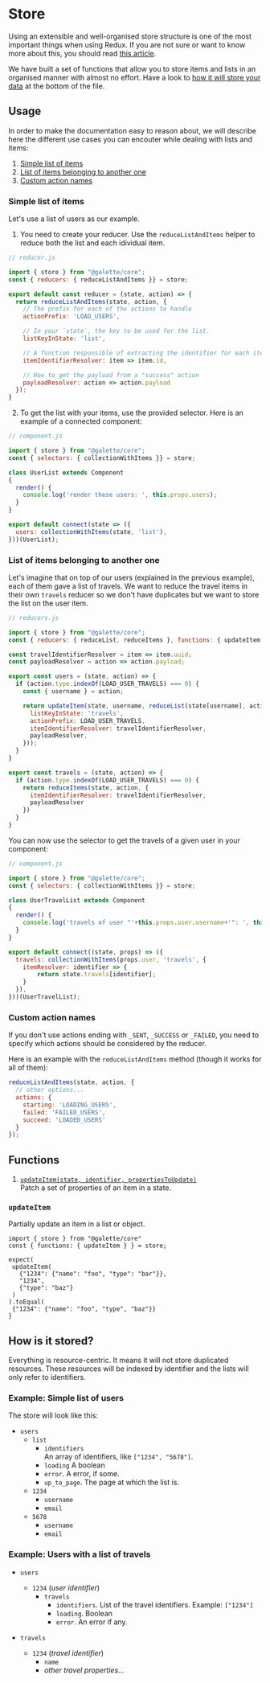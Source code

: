# Store

Using an extensible and well-organised store structure is one of the most important things when using Redux. If you are
not sure or want to know more about this, you should read [this article](https://hackernoon.com/shape-your-redux-store-like-your-database-98faa4754fd5).

We have built a set of functions that allow you to store items and lists in an organised manner with almost no effort.
Have a look to [how it will store your data](#how-is-it-stored) at the bottom of the file.

## Usage

In order to make the documentation easy to reason about, we will describe here the different use cases you can encouter
while dealing with lists and items:

1. [Simple list of items](#simple-list-of-items)
1. [List of items belonging to another one](#list-of-items-belonging-to-another-one)
1. [Custom action names](#custom-action-names)

### Simple list of items

Let's use a list of users as our example.

1. You need to create your reducer. Use the `reduceListAndItems` helper to reduce both the list and each idividual item.

```javascript
// reducer.js

import { store } from "@galette/core";
const { reducers: { reduceListAndItems }} = store;

export default const reducer = (state, action) => {
  return reduceListAndItems(state, action, {
    // The prefix for each of the actions to handle
    actionPrefix: 'LOAD_USERS',

    // In your `state`, the key to be used for the list.
    listKeyInState: 'list',

    // A function responsible of extracting the identifier for each item
    itemIdentifierResolver: item => item.id,

    // How to get the payload from a "success" action
    payloadResolver: action => action.payload
  });
}
```

2. To get the list with your items, use the provided selector. Here is an example of a connected component:

```javascript
// component.js

import { store } from "@galette/core";
const { selectors: { collectionWithItems }} = store;

class UserList extends Component
{
  render() {
    console.log('render these users: ', this.props.users);
  }
}

export default connect(state => ({
  users: collectionWithItems(state, 'list'),
}))(UserList);
```

### List of items belonging to another one

Let's imagine that on top of our users (explained in the previous example), each
of them gave a list of travels. We want to reduce the travel items in their own
`travels` reducer so we don't have duplicates but we want to store the list on
the user item.

```javascript
// reducers.js

import { store } from "@galette/core";
const { reducers: { reduceList, reduceItems }, functions: { updateItem }} = store;

const travelIdentifierResolver = item => item.uuid;
const payloadResolver = action => action.payload;

export const users = (state, action) => {
  if (action.type.indexOf(LOAD_USER_TRAVELS) === 0) {
    const { username } = action;

    return updateItem(state, username, reduceList(state[username], action, {
      listKeyInState: 'travels',
      actionPrefix: LOAD_USER_TRAVELS,
      itemIdentifierResolver: travelIdentifierResolver,
      payloadResolver,
    }));
  }
}

export const travels = (state, action) => {
  if (action.type.indexOf(LOAD_USER_TRAVELS) === 0) {
    return reduceItems(state, action, {
      itemIdentifierResolver: travelIdentifierResolver,
      payloadResolver
    })
  }
}
```

You can now use the selector to get the travels of a given user in your component:
```javascript
// component.js

import { store } from "@galette/core";
const { selectors: { collectionWithItems }} = store;

class UserTravelList extends Component
{
  render() {
    console.log('travels of user "'+this.props.user.username+'": ', this.props.travels);
  }
}

export default connect((state, props) => ({
  travels: collectionWithItems(props.user, 'travels', {
    itemResolver: identifier => {
        return state.travels[identifier];
    }
  }),
}))(UserTravelList);
```

### Custom action names

If you don't use actions ending with `_SENT`, `_SUCCESS` or `_FAILED`, you need to specify which actions should be
considered by the reducer.

Here is an example with the `reduceListAndItems` method (though it works for all of them):
```javascript
reduceListAndItems(state, action, {
  // other options...
  actions: {
    starting: 'LOADING_USERS',
    failed: 'FAILED_USERS',
    succeed: 'LOADED_USERS'
  }
});
```

## Functions

1. [`updateItem(state, identifier, propertiesToUpdate)`](#updateitem)<br>
   Patch a set of properties of an item in a state.

### `updateItem`

Partially update an item in a list or object.

```
import { store } from "@galette/core"
const { functions: { updateItem } } = store;

expect(
 updateItem(
   {"1234": {"name": "foo", "type": "bar"}},
   "1234",
   {"type": "baz"}
 )
).toEqual(
 {"1234": {"name": "foo", "type", "baz"}}
}
```

## How is it stored?

Everything is resource-centric. It means it will not store duplicated resources. These resources will be indexed by
identifier and the lists will only refer to identifiers.

### Example: Simple list of users

The store will look like this:

- `users`
  - `list`
    - `identifiers` <br>
      An array of identifiers, like `["1234", "5678"]`.
    - `loading` A boolean
    - `error`. A error, if some.
    - `up_to_page`. The page at which the list is.
  - `1234`
    - `username`
    - `email`
  - `5678`
    - `username`
    - `email`

### Example: Users with a list of travels

- `users`
  - `1234` (_user identifier_)
    - `travels`
      - `identifiers`. List of the travel identifiers. Example: `["1234"]`
      - `loading`. Boolean
      - `error`. An error if any.

- `travels`
  - `1234` (_travel identifier_)
    - `name`
    - _other travel properties..._
